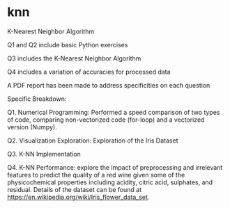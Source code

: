 # knn
K-Nearest Neighbor Algorithm


Q1 and Q2 include basic Python exercises

Q3 includes the K-Nearest Neighbor Algorithm

Q4 includes a variation of accuracies for processed data

A PDF report has been made to address specificities on each question

Specific Breakdown:

Q1. Numerical Programming: Performed a speed comparison of two types of code, comparing non-vectorized code (for-loop) and a
vectorized version (Numpy). 

Q2. Visualization Exploration: Exploration of the Iris Dataset

Q3. K-NN Implementation

Q4. K-NN Performance: explore the impact of preprocessing and irrelevant features to predict the quality of a red wine given some
of the physicochemical properties including acidity, citric acid, sulphates, and residual.
Details of the dataset can be found at https://en.wikipedia.org/wiki/Iris_flower_data_set.

